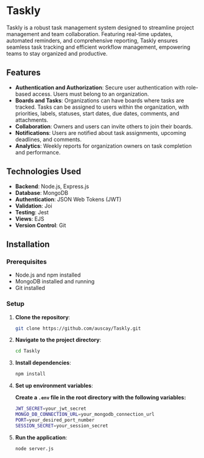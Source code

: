 # Taskly

Taskly is a robust task management system designed to streamline project management and team collaboration. Featuring real-time updates, automated reminders, and comprehensive reporting, Taskly ensures seamless task tracking and efficient workflow management, empowering teams to stay organized and productive.

## Features

- **Authentication and Authorization**: Secure user authentication with role-based access. Users must belong to an organization.
- **Boards and Tasks**: Organizations can have boards where tasks are tracked. Tasks can be assigned to users within the organization, with priorities, labels, statuses, start dates, due dates, comments, and attachments.
- **Collaboration**: Owners and users can invite others to join their boards.
- **Notifications**: Users are notified about task assignments, upcoming deadlines, and comments.
- **Analytics**: Weekly reports for organization owners on task completion and performance.

## Technologies Used

- **Backend**: Node.js, Express.js
- **Database**: MongoDB
- **Authentication**: JSON Web Tokens (JWT)
- **Validation**: Joi
- **Testing**: Jest
- **Views**: EJS
- **Version Control**: Git

## Installation

### Prerequisites

- Node.js and npm installed
- MongoDB installed and running
- Git installed

### Setup

1. **Clone the repository**:
   ```bash
   git clone https://github.com/auscay/Taskly.git

2. **Navigate to the project directory**:
   ```bash
   cd Taskly

3. **Install dependencies**:
   ```bash
   npm install

4. **Set up environment variables**:

   **Create a `.env` file in the root directory with the following variables:** 
   ```bash
   JWT_SECRET=your_jwt_secret
   MONGO_DB_CONNECTION_URL=your_mongodb_connection_url
   PORT=your_desired_port_number
   SESSION_SECRET=your_session_secret


5. **Run the application**:
   ```bash
   node server.js


